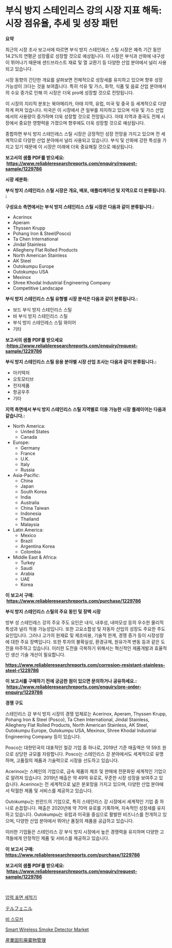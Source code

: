 <p><h1>부식 방지 스테인리스 강의 시장 지표 해독: 시장 점유율, 추세 및 성장 패턴</h1></p><p><strong>요약</strong></p>
<p><p>최근의 시장 조사 보고서에 따르면 부식 방지 스테인레스 스틸 시장은 예측 기간 동안 14.2%의 연평균 성장률로 성장할 것으로 예상됩니다. 이 시장은 부식과 산화에 내구성이 뛰어나기 때문에 샌드브라스트 재료 및 열 교환기 등 다양한 산업 분야에서 널리 사용되고 있습니다.</p><p>시장 동향의 간단한 개요를 살펴보면 전체적으로 성장세를 유지하고 있으며 향후 성장 가능성이 크다는 것을 보여줍니다. 특히 석유 및 가스, 화학, 식품 및 음료 산업 분야에서의 수요 증가로 인해 이 시장은 더욱 pro에 성장할 것으로 전망됩니다. </p><p>이 시장의 지리적 분포는 북아메리카, 아태 지역, 유럽, 미국 및 중국 등 세계적으로 다양하게 퍼져 있습니다. 미국은 이 시장에서 큰 일부를 차지하고 있으며 석유 및 가스 산업에서의 사용량이 증가하며 더욱 성장할 것으로 전망됩니다. 아태 지역과 중국도 전체 시장에서 중요한 영향력을 가졌으며 향후에도 더욱 성장할 것으로 예상됩니다.</p><p>종합하면 부식 방지 스테인레스 스틸 시장은 긍정적인 성장 전망을 가지고 있으며 전 세계적으로 다양한 산업 분야에서 널리 사용되고 있습니다. 부식 및 산화에 강한 특성을 가지고 있기 때문에 이 시장은 미래에 더욱 중요해질 것으로 예상됩니다.</p></p>
<p><strong>보고서의 샘플 PDF를 받으세요: &nbsp;<a href="https://www.reliableresearchreports.com/enquiry/request-sample/1229786">https://www.reliableresearchreports.com/enquiry/request-sample/1229786</a></strong></p>
<p><strong>시장 세분화:</strong></p>
<p><strong> 부식 방지 스테인리스 스틸 시장은 개요, 배포, 애플리케이션 및 지역으로 더 분류됩니다. :</strong></p>
<p><strong>구성요소 측면에서는 부식 방지 스테인리스 스틸 시장은 다음과 같이 분류됩니다.:</strong></p>
<p><ul><li>Acerinox</li><li>Aperam</li><li>Thyssen Krupp</li><li>Pohang Iron & Steel(Posco)</li><li>Ta Chen International</li><li>Jindal Stainless</li><li>Allegheny Flat Rolled Products</li><li>North American Stainless</li><li>AK Steel</li><li>Outokumpu Europe</li><li>Outokumpu USA</li><li>Mexinox</li><li>Shree Khodal Industrial Engineering Company</li><li>Competitive Landscape</li></ul></p>
<p><strong> 부식 방지 스테인리스 스틸 유형별 시장 분석은 다음과 같이 분류됩니다.:</strong></p>
<p><ul><li>보드 부식 방지 스테인리스 스틸</li><li>바 부식 방지 스테인리스 스틸</li><li>부식 방지 스테인레스 스틸 와이어</li><li>기타</li></ul></p>
<p><strong>보고서의 샘플 PDF를 받으세요 :<a href="https://www.reliableresearchreports.com/enquiry/request-sample/1229786">https://www.reliableresearchreports.com/enquiry/request-sample/1229786</a></strong></p>
<p><strong> 부식 방지 스테인리스 스틸 응용 분야별 시장 산업 조사는 다음과 같이 분류됩니다.:</strong></p>
<p><ul><li>아키텍처</li><li>오토모티브</li><li>전자제품</li><li>항공우주</li><li>기타</li></ul></p>
<p><strong>지역 측면에서 부식 방지 스테인리스 스틸 지역별로 이용 가능한 시장 플레이어는 다음과 같습니다.:</strong></p>
<p><ul>
    <li>
        North America:
        <ul>
            <li>United States</li>
            <li>Canada</li>
        </ul>
    </li>
    <li>
        Europe:
        <ul>
            <li>Germany</li>
            <li>France</li>
            <li>U.K.</li>
            <li>Italy</li>
            <li>Russia</li>
        </ul>
    </li>
    <li>
        Asia-Pacific:
        <ul>
            <li>China</li>
            <li>Japan</li>
            <li>South Korea</li>
            <li>India</li>
            <li>Australia</li>
            <li>China Taiwan</li>
            <li>Indonesia</li>
            <li>Thailand</li>
            <li>Malaysia</li>
        </ul>
    </li>
    <li>
        Latin America:
        <ul>
            <li>Mexico</li>
            <li>Brazil</li>
            <li>Argentina Korea</li>
            <li>Colombia</li>
        </ul>
    </li>
    <li>
        Middle East & Africa:
        <ul>
            <li>Turkey</li>
            <li>Saudi</li>
            <li>Arabia</li>
            <li>UAE</li>
            <li>Korea</li>
        </ul>
    </li>
    </ul></p>
<p><strong>이 보고서 구매: &nbsp;<a href="https://www.reliableresearchreports.com/purchase/1229786">https://www.reliableresearchreports.com/purchase/1229786</a></strong></p>
<p><strong>부식 방지 스테인리스 스틸의 주요 동인 및 장벽 시장</strong></p>
<p><p>방부 성 스테인레스 강의 주요 주도 요인은 내식, 내후성, 내마모성 등의 우수한 물리적 특성과 널리 적용 가능성입니다. 또한 고요소합성 및 자동차 산업의 성장도 주요한 주도 요인입니다. 그러나 고가의 원재료 및 제조비용, 기술적 한계, 경쟁 증가 등이 시장성장에 대한 주요 장벽입니다. 또한 투자의 불확실성, 환경규제, 원유가격 변동 등과 같은 도전을 마주하고 있습니다. 이러한 도전을 극복하기 위해서는 혁신적인 제품개발과 효율적인 생산 기술 개선이 필요합니다.</p></p>
<p><strong><a href="https://www.reliableresearchreports.com/corrosion-resistant-stainless-steel-r1229786">https://www.reliableresearchreports.com/corrosion-resistant-stainless-steel-r1229786</a></strong></p>
<p><strong>이 보고서를 구매하기 전에 궁금한 점이 있으면 문의하거나 공유하세요.: &nbsp;<a href="https://www.reliableresearchreports.com/enquiry/pre-order-enquiry/1229786">https://www.reliableresearchreports.com/enquiry/pre-order-enquiry/1229786</a></strong></p>
<p><strong>경쟁 구도</strong></p>
<p><p>스테인리스 강 부식 방지 시장의 경쟁 업체로는 Acerinox, Aperam, Thyssen Krupp, Pohang Iron & Steel (Posco), Ta Chen International, Jindal Stainless, Allegheny Flat Rolled Products, North American Stainless, AK Steel, Outokumpu Europe, Outokumpu USA, Mexinox, Shree Khodal Industrial Engineering Company 등이 있습니다.</p><p>Posco는 대한민국의 대표적인 철강 기업 중 하나로, 2019년 기준 매출액은 약 59조 원으로 상당한 규모를 자랑합니다. Posco는 스테인리스 강 분야에서도 세계적으로 유명하며, 고품질의 제품과 기술력으로 시장을 선도하고 있습니다. </p><p>Acerinox는 스페인의 기업으로, 금속 제품의 제조 및 판매에 전문화된 세계적인 기업으로 알려져 있습니다. 2019년 매출은 약 49억 유로로, 꾸준한 시장 성장을 보여주고 있습니다. Acerinox는 전 세계적으로 넓은 분포망을 가지고 있으며, 다양한 산업 분야에서 탁월한 제품 및 서비스를 제공하고 있습니다.</p><p>Outokumpu는 핀란드의 기업으로, 특히 스테인리스 강 시장에서 세계적인 기업 중 하나로 손꼽힙니다. 매출은 2020년에 약 70억 유로를 기록하며, 지속적인 성장세를 유지하고 있습니다. Outokumpu는 유럽과 미국을 중심으로 활발한 비즈니스를 전개하고 있으며, 다양한 산업 분야에서 뛰어난 품질의 제품을 공급하고 있습니다. </p><p>이러한 기업들은 스테인리스 강 부식 방지 시장에서 높은 경쟁력을 유지하며 다양한 고객들에게 안정적인 제품 및 서비스를 제공하고 있습니다.</p></p>
<p><strong>이 보고서 구매: &nbsp; <a href="https://www.reliableresearchreports.com/purchase/1229786">https://www.reliableresearchreports.com/purchase/1229786</a></strong></p>
<p><strong>보고서의 샘플 PDF를 받으세요: &nbsp;<a href="https://www.reliableresearchreports.com/enquiry/request-sample/1229786">https://www.reliableresearchreports.com/enquiry/request-sample/1229786</a></strong><strong></strong></p>
<p>&nbsp;</p>
<p><p><a href="https://medium.com/@kellyclarkson42/%EC%95%95%EB%A0%A5-%ED%91%9C%EB%A9%B4-%EC%84%B8%EC%B2%99%EA%B8%B0-%EC%8B%9C%EC%9E%A5-%EC%A0%84%EB%A7%9D-%EC%82%B0%EC%97%85-%EA%B0%9C%EC%9A%94-%EB%B0%8F-%EC%98%88%EC%B8%A1-2024%EB%85%84%EB%B6%80%ED%84%B0-2031%EB%85%84%EA%B9%8C%EC%A7%80-5fafe843549c">압력 표면 세척기</a></p><p><a href="https://github.com/Sophiaard2003/Market-Research-Report-List-1/blob/main/368795032061.md">テルフェニル</a></p><p><a href="https://medium.com/@chickenlegs8687/%EB%B2%8C%ED%86%B5%EC%97%B0%EA%B8%B0%EA%B8%B0-%EC%8B%9C%EC%9E%A5-%EA%B7%9C%EB%AA%A8-cagr-%ED%8A%B8%EB%A0%8C%EB%93%9C-2024-2030-d2e386b237c4">비 스모커</a></p><p><a href="https://github.com/brenzgnarento/Market-Research-Report-List-2/blob/main/smart-wireless-smoke-detector-market.md">Smart Wireless Smoke Detector Market</a></p><p><a href="https://medium.com/@billyarton5656871/%E7%94%A3%E6%A5%AD%E5%9B%BA%E5%BD%A2%E5%BB%83%E6%A3%84%E7%89%A9%E7%AE%A1%E7%90%86%E5%B8%82%E5%A0%B4%E8%A6%8F%E6%A8%A1-%E5%B8%82%E5%A0%B4%E5%B1%95%E6%9C%9B%E3%81%A8%E5%B8%82%E5%A0%B4%E4%BA%88%E6%B8%AC-2024%E5%B9%B4%E3%81%8B%E3%82%892031%E5%B9%B4-033e36f5b904">産業固形廃棄物管理</a></p></p>